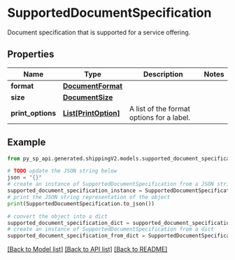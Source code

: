 # SupportedDocumentSpecification

Document specification that is supported for a service offering.

## Properties

Name | Type | Description | Notes
------------ | ------------- | ------------- | -------------
**format** | [**DocumentFormat**](DocumentFormat.md) |  | 
**size** | [**DocumentSize**](DocumentSize.md) |  | 
**print_options** | [**List[PrintOption]**](PrintOption.md) | A list of the format options for a label. | 

## Example

```python
from py_sp_api.generated.shippingV2.models.supported_document_specification import SupportedDocumentSpecification

# TODO update the JSON string below
json = "{}"
# create an instance of SupportedDocumentSpecification from a JSON string
supported_document_specification_instance = SupportedDocumentSpecification.from_json(json)
# print the JSON string representation of the object
print(SupportedDocumentSpecification.to_json())

# convert the object into a dict
supported_document_specification_dict = supported_document_specification_instance.to_dict()
# create an instance of SupportedDocumentSpecification from a dict
supported_document_specification_from_dict = SupportedDocumentSpecification.from_dict(supported_document_specification_dict)
```
[[Back to Model list]](../README.md#documentation-for-models) [[Back to API list]](../README.md#documentation-for-api-endpoints) [[Back to README]](../README.md)


